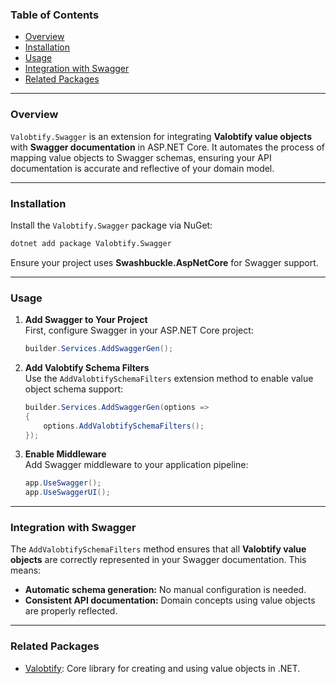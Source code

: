 ### Table of Contents

- [Overview](#overview)
- [Installation](#installation)
- [Usage](#usage)
- [Integration with Swagger](#integration-with-swagger)
- [Related Packages](#related-packages)

---

### Overview

`Valobtify.Swagger` is an extension for integrating **Valobtify value objects** with **Swagger documentation** in ASP.NET Core. It automates the process of mapping value objects to Swagger schemas, ensuring your API documentation is accurate and reflective of your domain model.

---

### Installation

Install the `Valobtify.Swagger` package via NuGet:

```bash
dotnet add package Valobtify.Swagger
```

Ensure your project uses **Swashbuckle.AspNetCore** for Swagger support.

---

### Usage

1. **Add Swagger to Your Project**  
   First, configure Swagger in your ASP.NET Core project:

   ```csharp
   builder.Services.AddSwaggerGen();
   ```

2. **Add Valobtify Schema Filters**  
   Use the `AddValobtifySchemaFilters` extension method to enable value object schema support:

   ```csharp
   builder.Services.AddSwaggerGen(options =>
   {
       options.AddValobtifySchemaFilters();
   });
   ```

3. **Enable Middleware**  
   Add Swagger middleware to your application pipeline:

   ```csharp
   app.UseSwagger();
   app.UseSwaggerUI();
   ```

---

### Integration with Swagger

The `AddValobtifySchemaFilters` method ensures that all **Valobtify value objects** are correctly represented in your Swagger documentation. This means:
- **Automatic schema generation:** No manual configuration is needed.
- **Consistent API documentation:** Domain concepts using value objects are properly reflected.

---

### Related Packages

- [Valobtify](https://github.com/Valobtify/Valobtify): Core library for creating and using value objects in .NET.